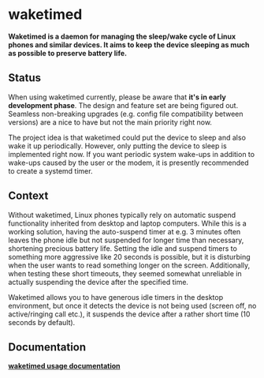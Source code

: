 # waketimed

**Waketimed is a daemon for managing the sleep/wake cycle of Linux
phones and similar devices. It aims to keep the device sleeping as
much as possible to preserve battery life.**

## Status

When using waketimed currently, please be aware that **it's in early
development phase**. The design and feature set are being figured out.
Seamless non-breaking upgrades (e.g. config file compatibility between
versions) are a nice to have but not the main priority right now.

The project idea is that waketimed could put the device to sleep and
also wake it up periodically. However, only putting the device to
sleep is implemented right now. If you want periodic system wake-ups
in addition to wake-ups caused by the user or the modem, it is
presently recommended to create a systemd timer.

## Context

Without waketimed, Linux phones typically rely on automatic suspend
functionality inherited from desktop and laptop computers. While this
is a working solution, having the auto-suspend timer at
e.g.&nbsp;3&nbsp;minutes often leaves the phone idle but not suspended
for longer time than necessary, shortening precious battery life.
Setting the idle and suspend timers to something more aggressive like
20 seconds is possible, but it is disturbing when the user wants to
read something longer on the screen. Additionally, when testing these
short timeouts, they seemed somewhat unreliable in actually suspending
the device after the specified time.

Waketimed allows you to have generous idle timers in the desktop
environment, but once it detects the device is not being used (screen
off, no active/ringing call etc.), it suspends the device after a
rather short time (10 seconds by default).

## Documentation

**[waketimed usage documentation](docs/usage/index.md)**
